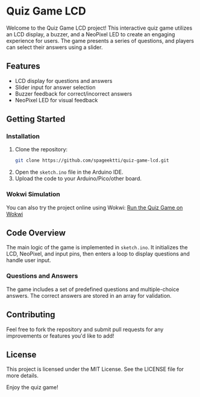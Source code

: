 # Quiz Game LCD

Welcome to the Quiz Game LCD project! This interactive quiz game utilizes an LCD display, a buzzer, and a NeoPixel LED to create an engaging experience for users. The game presents a series of questions, and players can select their answers using a slider.

## Features
- LCD display for questions and answers
- Slider input for answer selection
- Buzzer feedback for correct/incorrect answers
- NeoPixel LED for visual feedback

## Getting Started

### Installation
1. Clone the repository:
   ```bash
   git clone https://github.com/spageektti/quiz-game-lcd.git
   ```
2. Open the `sketch.ino` file in the Arduino IDE.
3. Upload the code to your Arduino/Pico/other board.

### Wokwi Simulation
You can also try the project online using Wokwi:
[Run the Quiz Game on Wokwi](https://wokwi.com/projects/406226650622143489)

## Code Overview
The main logic of the game is implemented in `sketch.ino`. It initializes the LCD, NeoPixel, and input pins, then enters a loop to display questions and handle user input.

### Questions and Answers
The game includes a set of predefined questions and multiple-choice answers. The correct answers are stored in an array for validation.

## Contributing
Feel free to fork the repository and submit pull requests for any improvements or features you'd like to add!

## License
This project is licensed under the MIT License. See the LICENSE file for more details.

Enjoy the quiz game!

